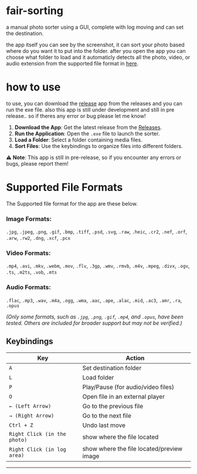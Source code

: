 # fair-sorting
a manual photo sorter using a GUI, complete with log moving and can set the destination.

the app itself you can see by the screenshot, it can sort your photo based where do you want it to put into the folder. after you open the app you can choose what folder to load and it automaticly detects all the photo, video, or audio extension from the supported file format in [here](#supported-file-formats). 

# how to use
to use, you can download the [release](https://github.com/ripaaf/fair-sorting/releases/) app from the releases and you can run the exe file. also this app is still under development and still in pre release.. so if theres any error or bug please let me know!

1. **Download the App**: Get the latest release from the [Releases](https://github.com/ripaaf/fair-sorting/releases/).
2. **Run the Application**: Open the `.exe` file to launch the sorter.
3. **Load a Folder**: Select a folder containing media files.
4. **Sort Files**: Use the keybindings to organize files into different folders.

⚠ **Note**: This app is still in pre-release, so if you encounter any errors or bugs, please report them!

# Supported File Formats

The Supported file format for the app are these below.

### Image Formats:
`.jpg`, `.jpeg`, `.png`, `.gif`, `.bmp`, `.tiff`, `.psd`, `.svg`, `.raw`, `.heic`, `.cr2`, `.nef`, `.orf`, `.arw`, `.rw2`, `.dng`, `.xcf`, `.pcx`

### Video Formats:
`.mp4`, `.avi`, `.mkv`, `.webm`, `.mov`, `.flv`, `.3gp`, `.wmv`, `.rmvb`, `.m4v`, `.mpeg`, `.divx`, `.ogv`, `.ts`, `.m2ts`, `.vob`, `.mts`

### Audio Formats:
`.flac`, `.mp3`, `.wav`, `.m4a`, `.ogg`, `.wma`, `.aac`, `.ape`, `.alac`, `.mid`, `.ac3`, `.amr`, `.ra`, `.opus`

_(Only some formats, such as `.jpg`, `.png`, `.gif`, `.mp4`, and `.opus`, have been tested. Others are included for broader support but may not be verified.)_

## Keybindings

| Key | Action |
|-----|--------|
| `A` | Set destination folder |
| `L` | Load folder |
| `P` | Play/Pause (for audio/video files) |
| `O` | Open file in an external player |
| `← (Left Arrow)` | Go to the previous file |
| `→ (Right Arrow)` | Go to the next file |
| `Ctrl + Z` | Undo last move |
| `Right Click (in the photo)` | show where the file located |
| `Right Click (in log area)` | show where the file located/preview image |

---
